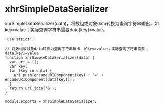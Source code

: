 # xhrSimpleDataSerializer

xhrSimpleDataSerializer(data)，将数组或对象data转换为查询字符串输出，如key=value；实际查询字符串需要data[key]=value。

    'use strict';

    // 将数组或对象data转换为查询字符串输出，如key=value；实际查询字符串需要data[key]=value
    function xhrSimpleDataSerializer(data) {
      var uri = [];
      var key;
      for (key in data) {
        uri.push(encodeURIComponent(key) + '=' + encodeURIComponent(data[key]));
      }
      return uri.join('&');
    }

    module.exports = xhrSimpleDataSerializer;